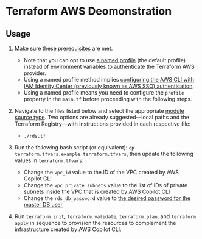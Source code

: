 # Terraform AWS Deomonstration

## Usage

1. Make sure [these prerequisites](https://developer.hashicorp.com/terraform/tutorials/aws-get-started/aws-build#prerequisites) are met.

   - Note that you can opt to use [a named profile](https://registry.terraform.io/providers/hashicorp/aws/latest/docs#using-an-external-credentials-process) (the default profile) instead of environment variables to authenticate the Terraform AWS provider.
   - Using a named profile method implies [configuring the AWS CLI with IAM Identity Center (previously known as AWS SSO) authentication](https://docs.aws.amazon.com/cli/latest/userguide/cli-configure-sso.html).
   - Using a named profile means you need to configure the `profile` property in the `main.tf` before proceeding with the following steps.

2. Navigate to the files listed below and select the appropriate [module source type](https://developer.hashicorp.com/terraform/language/modules/sources). Two options are already suggested—local paths and the Terraform Registry—with instructions provided in each respective file:

   - `./rds.tf`

3. Run the following bash script (or equivalent): `cp terraform.tfvars.example terraform.tfvars`, then update the following values in `terraform.tfvars`:

   - Change the `vpc_id` value to the ID of the VPC created by AWS Copilot CLI
   - Change the `vpc_private_subnets` value to the list of IDs of private subnets inside the VPC that is created by AWS Copilot CLI
   - Change the `rds_db_password` value to [the desired password for the master DB user](https://github.com/terraform-aws-modules/terraform-aws-rds?tab=readme-ov-file#input_password)

4. Run `terraform init`, `terraform validate`, `terraform plan`, and `terraform apply` in sequence to provision the resources to complement the infrastructure created by AWS Copilot CLI.
